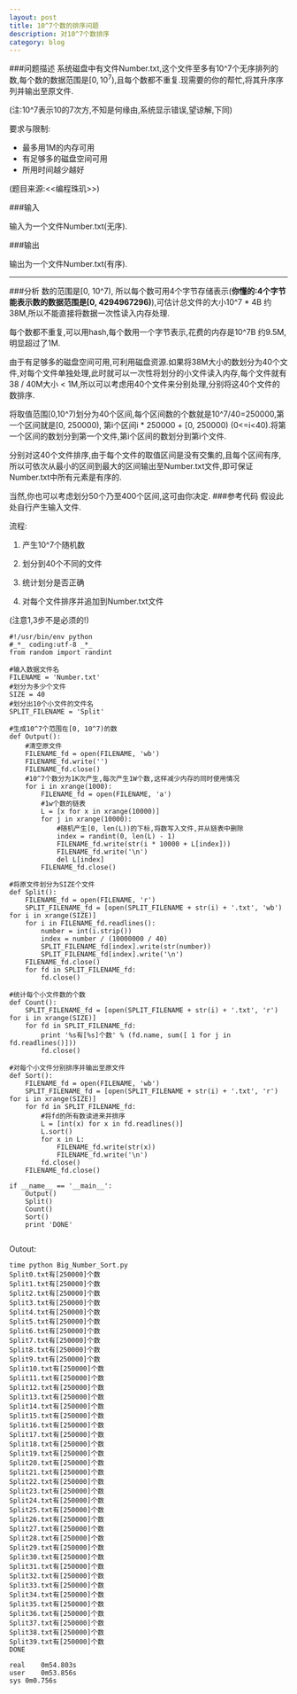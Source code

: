 ```yaml
---
layout: post
title: 10^7个数的排序问题
description: 对10^7个数排序
category: blog
---
```


###问题描述
系统磁盘中有文件Number.txt,这个文件至多有10^7个无序排列的数,每个数的数据范围是$[0, 10^7)$,且每个数都不重复.现需要的你的帮忙,将其升序序列并输出至原文件.

(注:10^7表示10的7次方,不知是何缘由,系统显示错误,望谅解,下同)

要求与限制:

-  最多用1M的内存可用
-  有足够多的磁盘空间可用
-  所用时间越少越好

(题目来源:<<编程珠玑>>)

###输入

输入为一个文件Number.txt(无序).

###输出

输出为一个文件Number.txt(有序).

---
###分析
数的范围是[0, 10^7), 所以每个数可用4个字节存储表示(**你懂的:4个字节能表示数的数据范围是[0, 4294967296)**),可估计总文件的大小10^7 * 4B 约38M,所以不能直接将数据一次性读入内存处理.

每个数都不重复,可以用hash,每个数用一个字节表示,花费的内存是10^7B 约9.5M,明显超过了1M.

由于有足够多的磁盘空间可用,可利用磁盘资源.如果将38M大小的数划分为40个文件,对每个文件单独处理,此时就可以一次性将划分的小文件读入内存,每个文件就有38 / 40M大小 < 1M,所以可以考虑用40个文件来分别处理,分别将这40个文件的数排序.

将取值范围[0,10^7)划分为40个区间,每个区间数的个数就是10^7/40=250000,第一个区间就是[0, 250000), 第i个区间i * 250000 + [0, 250000) (0<=i<40).将第一个区间的数划分到第一个文件,第i个区间的数划分到第i个文件.

分别对这40个文件排序,由于每个文件的取值区间是没有交集的,且每个区间有序,所以可依次从最小的区间到最大的区间输出至Number.txt文件,即可保证Number.txt中所有元素是有序的.

当然,你也可以考虑划分50个乃至400个区间,这可由你决定.
###参考代码
假设此处自行产生输入文件.

流程: 

1. 产生10^7个随机数

2. 划分到40个不同的文件

3. 统计划分是否正确

4. 对每个文件排序并追加到Number.txt文件

(注意1,3步不是必须的!)

```
#!/usr/bin/env python
#_*_ coding:utf-8 _*_
from random import randint

#输入数据文件名
FILENAME = 'Number.txt'
#划分为多少个文件
SIZE = 40
#划分出10个小文件的文件名
SPLIT_FILENAME = 'Split'

#生成10^7个范围在[0, 10^7)的数
def Output():
    #清空原文件
    FILENAME_fd = open(FILENAME, 'wb')
    FILENAME_fd.write('')
    FILENAME_fd.close()
    #10^7个数分为1K次产生,每次产生1W个数,这样减少内存的同时使用情况
    for i in xrange(1000):
        FILENAME_fd = open(FILENAME, 'a')
        #1w个数的链表
        L = [x for x in xrange(10000)]
        for j in xrange(10000):
            #随机产生[0, len(L))的下标,将数写入文件,并从链表中删除
            index = randint(0, len(L) - 1)
            FILENAME_fd.write(str(i * 10000 + L[index]))
            FILENAME_fd.write('\n')
            del L[index]
        FILENAME_fd.close()

#将原文件划分为SIZE个文件
def Split():
    FILENAME_fd = open(FILENAME, 'r')
    SPLIT_FILENAME_fd = [open(SPLIT_FILENAME + str(i) + '.txt', 'wb') for i in xrange(SIZE)]
    for i in FILENAME_fd.readlines():
        number = int(i.strip())
        index = number / (10000000 / 40)
        SPLIT_FILENAME_fd[index].write(str(number))
        SPLIT_FILENAME_fd[index].write('\n')
    FILENAME_fd.close()
    for fd in SPLIT_FILENAME_fd:
        fd.close()

#统计每个小文件数的个数
def Count():
    SPLIT_FILENAME_fd = [open(SPLIT_FILENAME + str(i) + '.txt', 'r') for i in xrange(SIZE)]
    for fd in SPLIT_FILENAME_fd:
        print '%s有[%s]个数' % (fd.name, sum([ 1 for j in fd.readlines()]))
        fd.close()

#对每个小文件分别排序并输出至原文件
def Sort():
    FILENAME_fd = open(FILENAME, 'wb')
    SPLIT_FILENAME_fd = [open(SPLIT_FILENAME + str(i) + '.txt', 'r') for i in xrange(SIZE)]
    for fd in SPLIT_FILENAME_fd:
        #将fd的所有数读进来并排序
        L = [int(x) for x in fd.readlines()]
        L.sort()
        for x in L:
            FILENAME_fd.write(str(x))
            FILENAME_fd.write('\n')
        fd.close()
    FILENAME_fd.close()

if __name__ == '__main__':
    Output()
    Split()
    Count()
    Sort()
    print 'DONE'
    
```

Outout:

```
time python Big_Number_Sort.py
Split0.txt有[250000]个数
Split1.txt有[250000]个数
Split2.txt有[250000]个数
Split3.txt有[250000]个数
Split4.txt有[250000]个数
Split5.txt有[250000]个数
Split6.txt有[250000]个数
Split7.txt有[250000]个数
Split8.txt有[250000]个数
Split9.txt有[250000]个数
Split10.txt有[250000]个数
Split11.txt有[250000]个数
Split12.txt有[250000]个数
Split13.txt有[250000]个数
Split14.txt有[250000]个数
Split15.txt有[250000]个数
Split16.txt有[250000]个数
Split17.txt有[250000]个数
Split18.txt有[250000]个数
Split19.txt有[250000]个数
Split20.txt有[250000]个数
Split21.txt有[250000]个数
Split22.txt有[250000]个数
Split23.txt有[250000]个数
Split24.txt有[250000]个数
Split25.txt有[250000]个数
Split26.txt有[250000]个数
Split27.txt有[250000]个数
Split28.txt有[250000]个数
Split29.txt有[250000]个数
Split30.txt有[250000]个数
Split31.txt有[250000]个数
Split32.txt有[250000]个数
Split33.txt有[250000]个数
Split34.txt有[250000]个数
Split35.txt有[250000]个数
Split36.txt有[250000]个数
Split37.txt有[250000]个数
Split38.txt有[250000]个数
Split39.txt有[250000]个数
DONE

real	0m54.803s
user	0m53.856s
sys	0m0.756s

```
